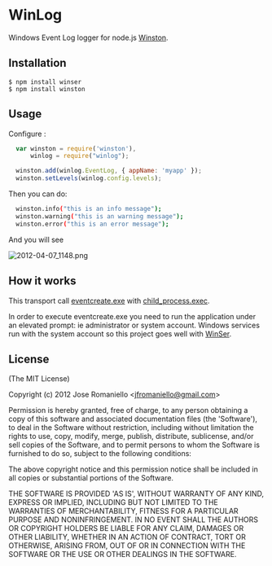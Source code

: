 
# WinLog

  Windows Event Log logger for node.js [Winston](https://github.com/flatiron/winston).

## Installation

    $ npm install winser
    $ npm install winston


## Usage

Configure :

```js
  var winston = require('winston'),
      winlog = require("winlog");

  winston.add(winlog.EventLog, { appName: 'myapp' });
  winston.setLevels(winlog.config.levels);
```

Then you can do:

```bash
  winston.info("this is an info message");
  winston.warning("this is an warning message");
  winston.error("this is an error message");
```

And you will see

![2012-04-07_1148.png](http://joseoncodecom.ipage.com/wp-content/uploads/images/2012-04-07_1148.png)

## How it works

This transport call [eventcreate.exe](http://technet.microsoft.com/en-us/library/bb490899.aspx) with [child_process.exec](http://nodejs.org/docs/v0.6.7/api/child_processes.html#child_process.exec). 

In order to execute eventcreate.exe you need to run the application under an elevated prompt: ie administrator or system account. Windows services run with the system account so this project goes well with [WinSer](https://github.com/jfromaniello/winser).

## License 

(The MIT License)

Copyright (c) 2012 Jose Romaniello &lt;jfromaniello@gmail.com&gt;

Permission is hereby granted, free of charge, to any person obtaining
a copy of this software and associated documentation files (the
'Software'), to deal in the Software without restriction, including
without limitation the rights to use, copy, modify, merge, publish,
distribute, sublicense, and/or sell copies of the Software, and to
permit persons to whom the Software is furnished to do so, subject to
the following conditions:

The above copyright notice and this permission notice shall be
included in all copies or substantial portions of the Software.

THE SOFTWARE IS PROVIDED 'AS IS', WITHOUT WARRANTY OF ANY KIND,
EXPRESS OR IMPLIED, INCLUDING BUT NOT LIMITED TO THE WARRANTIES OF
MERCHANTABILITY, FITNESS FOR A PARTICULAR PURPOSE AND NONINFRINGEMENT.
IN NO EVENT SHALL THE AUTHORS OR COPYRIGHT HOLDERS BE LIABLE FOR ANY
CLAIM, DAMAGES OR OTHER LIABILITY, WHETHER IN AN ACTION OF CONTRACT,
TORT OR OTHERWISE, ARISING FROM, OUT OF OR IN CONNECTION WITH THE
SOFTWARE OR THE USE OR OTHER DEALINGS IN THE SOFTWARE.
